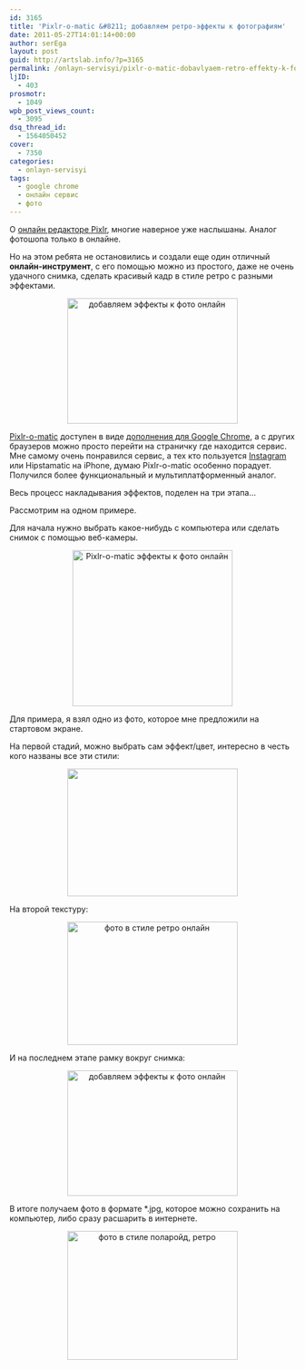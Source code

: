 ```yaml
---
id: 3165
title: 'Pixlr-o-matic &#8211; добавляем ретро-эффекты к фотографиям'
date: 2011-05-27T14:01:14+00:00
author: serEga
layout: post
guid: http://artslab.info/?p=3165
permalink: /onlayn-servisyi/pixlr-o-matic-dobavlyaem-retro-effekty-k-fotografiyam/
ljID:
  - 403
prosmotr:
  - 1049
wpb_post_views_count:
  - 3095
dsq_thread_id:
  - 1564050452
cover:
  - 7350
categories:
  - onlayn-servisyi
tags:
  - google chrome
  - онлайн сервис
  - фото
---
```

О [онлайн редакторе Pixlr](http://artslab.info/podborki/onlayn-redaktoryi-fotografiy/), многие наверное уже наслышаны. Аналог фотошопа только в онлайне.

Но на этом ребята не остановились и создали еще один отличный **онлайн-инструмент**, с его помощью можно из простого, даже не очень удачного снимка, сделать красивый кадр в стиле ретро с разными эффектами.

<center>
  <a href="http://googledrive.com/host/0B9lHVSSSdxdxd0hjdUdmRzY3Tjg/pixlr-o-matic-third.jpg"><img src="http://googledrive.com/host/0B9lHVSSSdxdxd0hjdUdmRzY3Tjg/pixlr-o-matic-third-300x221.jpg" alt="добавляем эффекты к фото онлайн" title="pixlr-o-matic-third" width="300" height="221" class="alignnone size-medium wp-image-3167" /></a>
</center>

[Pixlr-o-matic](http://pixlr.com/o-matic/) доступен в виде [дополнения для Google Chrome](https://chrome.google.com/webstore/detail/ehcibdjmpjlekgjhepbfmenfppliikcj#), а с других браузеров можно просто перейти на страничку где находится сервис. Мне самому очень понравился сервис, а тех кто пользуется [Instagram](http://artslab.info/prilozheniya-dlya-ipod-touchiphone/instagram-fotoset-dlya-vladeltsev-iphone-pereklichka/) или Hipstamatic на iPhone, думаю Pixlr-o-matic особенно порадует. Получился более функциональный и мультиплатформенный аналог.

Весь процесс накладывания эффектов, поделен на три этапа&#8230;

<!--more-->

Рассмотрим на одном примере.

Для начала нужно выбрать какое-нибудь с компьютера или сделать снимок с помощью веб-камеры.

<center>
  <img src="http://googledrive.com/host/0B9lHVSSSdxdxd0hjdUdmRzY3Tjg/pix-o-matic.png" alt="Pixlr-o-matic эффекты к фото онлайн" title="pix-o-matic" width="282" height="275" class="alignnone size-full wp-image-3170" />
</center>

Для примера, я взял одно из фото, которое мне предложили на стартовом экране.

На первой стадий, можно выбрать сам эффект/цвет, интересно в честь кого названы все эти стили:

<center>
  <a href="http://googledrive.com/host/0B9lHVSSSdxdxd0hjdUdmRzY3Tjg/pixlr-o-matic-first.jpg"><img src="http://googledrive.com/host/0B9lHVSSSdxdxd0hjdUdmRzY3Tjg/pixlr-o-matic-first-300x225.jpg" alt="" title="pixlr-o-matic-first" width="300" height="225" class="alignnone size-medium wp-image-3171" alt="аналог instagram онлайн" srcset="http://googledrive.com/host/0B9lHVSSSdxdxd0hjdUdmRzY3Tjg/pixlr-o-matic-first-300x225.jpg 300w, http://googledrive.com/host/0B9lHVSSSdxdxd0hjdUdmRzY3Tjg/pixlr-o-matic-first.jpg 1008w" sizes="(max-width: 300px) 100vw, 300px" /></a>
</center>

На второй текстуру:

<center>
  <a href="http://googledrive.com/host/0B9lHVSSSdxdxd0hjdUdmRzY3Tjg/pixlr-o-matic-second.jpg"><img src="http://googledrive.com/host/0B9lHVSSSdxdxd0hjdUdmRzY3Tjg/pixlr-o-matic-second-300x217.jpg" alt="фото в стиле ретро онлайн" title="pixlr-o-matic-second" width="300" height="217" class="alignnone size-medium wp-image-3168" srcset="http://googledrive.com/host/0B9lHVSSSdxdxd0hjdUdmRzY3Tjg/pixlr-o-matic-second-300x217.jpg 300w, http://googledrive.com/host/0B9lHVSSSdxdxd0hjdUdmRzY3Tjg/pixlr-o-matic-second-1024x743.jpg 1024w, http://googledrive.com/host/0B9lHVSSSdxdxd0hjdUdmRzY3Tjg/pixlr-o-matic-second.jpg 1050w" sizes="(max-width: 300px) 100vw, 300px" /></a>
</center>

И на последнем этапе рамку вокруг снимка:

<center>
  <a href="http://googledrive.com/host/0B9lHVSSSdxdxd0hjdUdmRzY3Tjg/pixlr-o-matic-third.jpg"><img src="http://googledrive.com/host/0B9lHVSSSdxdxd0hjdUdmRzY3Tjg/pixlr-o-matic-third-300x221.jpg" alt="добавляем эффекты к фото онлайн" title="pixlr-o-matic-third" width="300" height="221" class="alignnone size-medium wp-image-3167" /></a>
</center>

В итоге получаем фото в формате *.jpg, которое можно сохранить на компьютер, либо сразу расшарить в интернете.

<center>
  <a href="http://googledrive.com/host/0B9lHVSSSdxdxd0hjdUdmRzY3Tjg/pixlr-o-matic-finish.jpg"><img src="http://googledrive.com/host/0B9lHVSSSdxdxd0hjdUdmRzY3Tjg/pixlr-o-matic-finish-300x227.jpg" alt="фото в стиле поларойд, ретро" title="pixlr-o-matic-finish" width="300" height="227" class="alignnone size-medium wp-image-3166" srcset="http://googledrive.com/host/0B9lHVSSSdxdxd0hjdUdmRzY3Tjg/pixlr-o-matic-finish-300x227.jpg 300w, http://googledrive.com/host/0B9lHVSSSdxdxd0hjdUdmRzY3Tjg/pixlr-o-matic-finish.jpg 1015w" sizes="(max-width: 300px) 100vw, 300px" /></a>
</center>